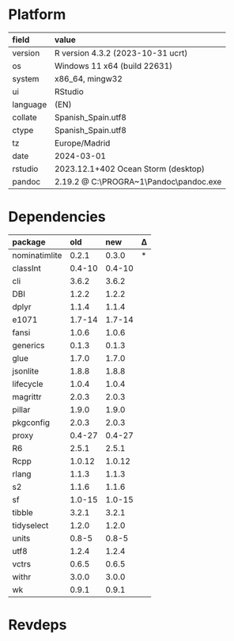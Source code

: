 # Platform

|field    |value                                  |
|:--------|:--------------------------------------|
|version  |R version 4.3.2 (2023-10-31 ucrt)      |
|os       |Windows 11 x64 (build 22631)           |
|system   |x86_64, mingw32                        |
|ui       |RStudio                                |
|language |(EN)                                   |
|collate  |Spanish_Spain.utf8                     |
|ctype    |Spanish_Spain.utf8                     |
|tz       |Europe/Madrid                          |
|date     |2024-03-01                             |
|rstudio  |2023.12.1+402 Ocean Storm (desktop)    |
|pandoc   |2.19.2 @ C:\PROGRA~1\Pandoc\pandoc.exe |

# Dependencies

|package       |old    |new    |Δ  |
|:-------------|:------|:------|:--|
|nominatimlite |0.2.1  |0.3.0  |*  |
|classInt      |0.4-10 |0.4-10 |   |
|cli           |3.6.2  |3.6.2  |   |
|DBI           |1.2.2  |1.2.2  |   |
|dplyr         |1.1.4  |1.1.4  |   |
|e1071         |1.7-14 |1.7-14 |   |
|fansi         |1.0.6  |1.0.6  |   |
|generics      |0.1.3  |0.1.3  |   |
|glue          |1.7.0  |1.7.0  |   |
|jsonlite      |1.8.8  |1.8.8  |   |
|lifecycle     |1.0.4  |1.0.4  |   |
|magrittr      |2.0.3  |2.0.3  |   |
|pillar        |1.9.0  |1.9.0  |   |
|pkgconfig     |2.0.3  |2.0.3  |   |
|proxy         |0.4-27 |0.4-27 |   |
|R6            |2.5.1  |2.5.1  |   |
|Rcpp          |1.0.12 |1.0.12 |   |
|rlang         |1.1.3  |1.1.3  |   |
|s2            |1.1.6  |1.1.6  |   |
|sf            |1.0-15 |1.0-15 |   |
|tibble        |3.2.1  |3.2.1  |   |
|tidyselect    |1.2.0  |1.2.0  |   |
|units         |0.8-5  |0.8-5  |   |
|utf8          |1.2.4  |1.2.4  |   |
|vctrs         |0.6.5  |0.6.5  |   |
|withr         |3.0.0  |3.0.0  |   |
|wk            |0.9.1  |0.9.1  |   |

# Revdeps


